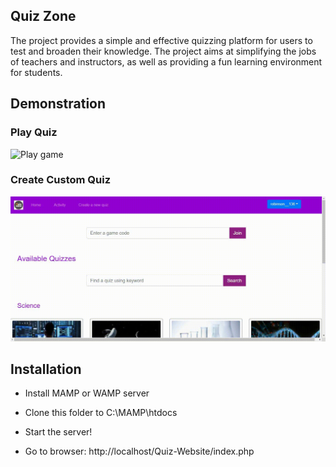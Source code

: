 ## Quiz Zone

The project provides a simple and effective quizzing platform for users to test and broaden their knowledge. The project aims at simplifying the jobs of teachers and instructors, as well as providing a fun learning environment for students.

## Demonstration

### Play Quiz
<img src="./Images/Play Game.gif" alt="Play game"/>

### Create Custom Quiz
<img src="./Images/Create game.gif" alt="Create game"/>

## Installation

- Install MAMP or WAMP server

- Clone this folder to C:\MAMP\htdocs

- Start the server!

- Go to browser: http://localhost/Quiz-Website/index.php
